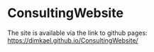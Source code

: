 # ConsultingWebsite
The site is available via the link to github pages: https://dimkael.github.io/ConsultingWebsite/
